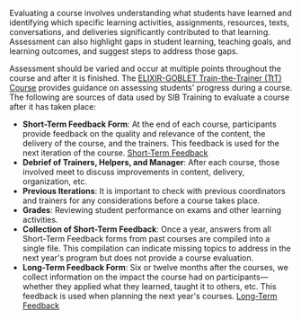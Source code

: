 Evaluating a course involves understanding what students have learned and identifying which specific learning activities, assignments, resources, texts, conversations, and deliveries significantly contributed to that learning. Assessment can also highlight gaps in student learning, teaching goals, and learning outcomes, and suggest steps to address those gaps.

Assessment should be varied and occur at multiple points throughout the course and after it is finished. The [ELIXIR-GOBLET Train-the-Trainer (TtT) Course](https://elixir-europe.org/platforms/training/train-the-trainer) provides guidance on assessing students' progress during a course. The following are sources of data used by SIB Training to evaluate a course after it has taken place:

- **Short-Term Feedback Form**: At the end of each course, participants provide feedback on the quality and relevance of the content, the delivery of the course, and the trainers. This feedback is used for the next iteration of the course. [Short-Term Feedback](../procedures/course_coordination/feedback.md) 
- **Debrief of Trainers, Helpers, and Manager**: After each course, those involved meet to discuss improvements in content, delivery, organization, etc.
- **Previous Iterations**: It is important to check with previous coordinators and trainers for any considerations before a course takes place.
- **Grades**: Reviewing student performance on exams and other learning activities.
- **Collection of Short-Term Feedback**: Once a year, answers from all Short-Term Feedback forms from past courses are compiled into a single file. This compilation can indicate missing topics to address in the next year's program but does not provide a course evaluation.
- **Long-Term Feedback Form**: Six or twelve months after the courses, we collect information on the impact the course had on participants—whether they applied what they learned, taught it to others, etc. This feedback is used when planning the next year's courses. [Long-Term Feedback](../procedures/course_coordination/admin_tasks.md)
